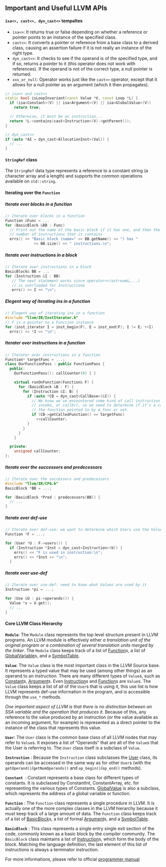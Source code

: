 ## Important and Useful LLVM APIs

#### ```isa<>, cast<>, dyn_cast<>``` tempaltes

* ```isa<>```: It returns true or false depending on whether a reference or pointer points to an instance of the specified class. 
* ```cast<>```: It converts a pointer or reference from a base class to a derived class, causing an assertion failure if it is not really an instance of the right type. 
* ```dyn_cast<>```: It checks to see if the operand is of the specified type, and if so, returns a pointer to it (this operator does not work with references). If the operand is not of the correct type, a null pointer is returned.
* ```xxx_or_null```: Operator works just like the `cast<>` operator, except that it allows for a null pointer as an argument (which it then propagates).

```C++
// isa<> and cast<>
static bool isLoopInvariant(const Value *V, const Loop *L) {
  if (isa<Constant>(V) || isa<Argument>(V) || isa<GlobalValue>(V))
    return true;

  // Otherwise, it must be an instruction...
  return !L->contains(cast<Instruction>(V)->getParent());
}

// dyn_cast<>
if (auto *AI = dyn_cast<AllocationInst>(Val)) {
  // ...
}
```

#### ```StringRef``` class

The `StringRef` data type represents a reference to a constant string (a character array and a length) and supports the common operations available on `std::string`.



#### Iterating over the  ```Function``` 

##### Iterate over blocks in a function

```c++
// Iterate over blocks in a function
Function &Func = ...
for (BasicBlock &BB : Func)
  // Print out the name of the basic block if it has one, and then the
  // number of instructions that it contains
  errs() << "Basic block (name=" << BB.getName() << ") has "
             << BB.size() << " instructions.\n";
```

##### Iterate over instructions in a block

```c++
// Iterate over instructions in a block
BasicBlock& BB = ...
for (Instruction &I : BB)
   // The next statement works since operator<<(ostream&,...)
   // is overloaded for Instruction&
   errs() << I << "\n";
```

##### Elegent way of iterating ins in a function

```c++
// Elegent way of iterating ins in a function
#include "llvm/IR/InstIterator.h"
// F is a pointer to a Function instance
for (inst_iterator I = inst_begin(F), E = inst_end(F); I != E; ++I)
  errs() << *I << "\n";
```

##### Iterater over instructions in a function

```c++
// Iterater over instructions in a function
Function* targetFunc = ...;
class OurFunctionPass : public FunctionPass {
  public:
    OurFunctionPass(): callCounter(0) { }

    virtual runOnFunction(Function& F) {
      for (BasicBlock &B : F) {
        for (Instruction &I: B) {
          if (auto *CB = dyn_cast<CallBase>(&I)) {
            // We know we've encountered some kind of call instruction (call,
            // invoke, or callbr), so we need to determine if it's a call to
            // the function pointed to by m_func or not.
            if (CB->getCalledFunction() == targetFunc)
              ++callCounter;
          }
        }
      }
    }

  private:
    unsigned callCounter;
};
```

##### Iterate over the successors and predecessors

```c++
// Iterate over the successors and predecessors
#include "llvm/IR/CFG.h"
BasicBlock *BB = ...;

for (BasicBlock *Pred : predecessors(BB)) {
  // ...
}
```

##### Iterate over def-use

```c++
// Iterate over def-use: we want to determine which Users use the Value
Function *F = ...;

for (User *U : F->users()) {
  if (Instruction *Inst = dyn_cast<Instruction>(U)) {
    errs() << "F is used in instruction:\n";
    errs() << *Inst << "\n";
  }
```

##### Iterate over use-def

```c++
// Iterate over use-def: need to know what Values are used by it
Instruction *pi = ...;

for (Use &U : pi->operands()) {
  Value *v = U.get();
  // ...
}
```

#### Core LLVM Class Hierarchy

**```Module```**: The `Module` class represents the top level structure present in LLVM programs. An LLVM module is effectively either *a translation unit of the original program or a combination of several translation units merged by the linker*. The `Module` class keeps track of a list of [Function](https://llvm.org/docs/ProgrammersManual.html#c-function)s, a list of [GlobalVariable](https://llvm.org/docs/ProgrammersManual.html#globalvariable)s, and a [SymbolTable](https://llvm.org/docs/ProgrammersManual.html#symboltable). 

**```Value```**: The `Value` class is the most important class in the LLVM Source base. It represents a typed value that may be used (among other things) as an operand to an instruction. There are many different types of `Value`s, such as [Constant](https://llvm.org/docs/ProgrammersManual.html#constant)s, [Argument](https://llvm.org/docs/ProgrammersManual.html#argument)s. Even [Instruction](https://llvm.org/docs/ProgrammersManual.html#instruction)s and [Function](https://llvm.org/docs/ProgrammersManual.html#c-function)s are `Value`s. The `Value` class keeps a list of all of the `User`s that is using it, this use list is how LLVM represents def-use information in the program, and is accessible through the `use_*` methods.

*One important aspect of LLVM is that there is no distinction between an SSA variable and the operation that produces it.* Because of this, any reference to the value produced by an instruction (or the value available as an incoming argument, for example) is represented as a direct pointer to the instance of the class that represents this value.

**```User```**: The `User` class is the common base class of all LLVM nodes that may refer to `Value`s. It exposes a list of “Operands” that are all of the `Value`s that the User is referring to. The `User` class itself is a subclass of `Value`.

**```Instruction```** : Because the `Instruction` class subclasses the [User](https://llvm.org/docs/ProgrammersManual.html#user) class, its operands can be accessed in the same way as for other `User`s (with the `getOperand()`/`getNumOperands()` and `op_begin()`/`op_end()` methods).

**```Constant ```**: Constant represents a base class for different types of constants. It is subclassed by ConstantInt, ConstantArray, etc. for representing the various types of Constants. [GlobalValue](https://llvm.org/docs/ProgrammersManual.html#globalvalue) is also a subclass, which represents the address of a global variable or function.

**```Function```** : The `Function` class represents a single procedure in LLVM. It is actually one of the more complex classes in the LLVM hierarchy because it must keep track of a large amount of data. The `Function` class keeps track of a list of [BasicBlock](https://llvm.org/docs/ProgrammersManual.html#basicblock)s, a list of formal [Argument](https://llvm.org/docs/ProgrammersManual.html#argument)s, and a [SymbolTable](https://llvm.org/docs/ProgrammersManual.html#symboltable).

**```BasicBlock```** : This class represents a single entry single exit section of the code, commonly known as a basic block by the compiler community. The `BasicBlock` class maintains a list of [Instruction](https://llvm.org/docs/ProgrammersManual.html#instruction)s, which form the body of the block. Matching the language definition, the last element of this list of instructions is always a terminator instruction.



For more informations, please refer to official [programmer manual](https://llvm.org/docs/ProgrammersManual.html)